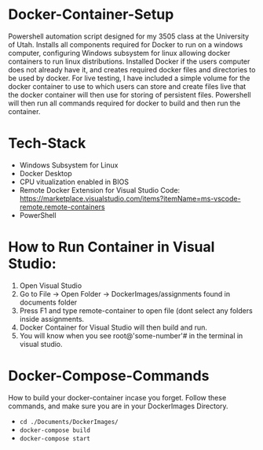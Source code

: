 # Docker-Container-Setup
Powershell automation script designed for my 3505 class at the University of Utah. Installs all components required for Docker to run on a windows computer, configuring Windows subsystem for linux allowing docker containers to run linux distributions. Installed Docker if the users computer does not already have it, and creates required docker files and directories to be used by docker. For live testing, I have included a simple volume for the docker container to use to which users can store and create files live that the docker container will then use for storing of persistent files. Powershell will then run all commands required for docker to build and then run the container.

# Tech-Stack
- Windows Subsystem for Linux
- Docker Desktop
- CPU vitualization enabled in BIOS
- Remote Docker Extension for Visual Studio Code: https://marketplace.visualstudio.com/items?itemName=ms-vscode-remote.remote-containers
- PowerShell

# How to Run Container in Visual Studio:
1. Open Visual Studio
2. Go to File -> Open Folder -> DockerImages/assignments found in documents folder 
3. Press F1 and type remote-container to open file (dont select any folders inside assignments.
4. Docker Container for Visual Studio will then build and run.
5. You will know when you see root@'some-number'# in the terminal in visual studio.

# Docker-Compose-Commands
How to build your docker-container incase you forget. Follow these commands, and make sure you are in your DockerImages Directory.

- `cd ./Documents/DockerImages/`
- `docker-compose build` 
- `docker-compose start`
